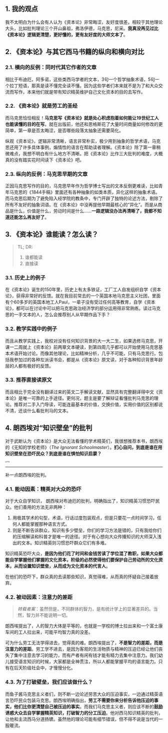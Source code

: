 ## 1. 我的观点

我不太明白为什么会有人认为《资本论》非常晦涩，友好度很差。相较于其他理论大头，比如批判理论三个开山鼻祖，弗洛伊德，马克思，尼采。**我真没再见过比《资本论》逻辑更清楚，更好懂的，更有友好度的大师文本了**。

## 2. 《资本论》与其它西马书籍的纵向和横向对比

### 2.1. 横向的反例：同时代其它作者的文章

相比于布迪厄，阿多诺，这些类西马学者的文本，3句一个哲学抽象术语，5句一个拉丁短语，那真是读不懂完全读不懂。因为这些学者们本来就不是为了和大众交流而写作，本来他们就是带有知识精英维护自己文化资本的目的去写作。

### 2.2. 《资本论》就是劳工的圣经

而马克思恰恰相反！**马克思写《资本论》就是处心积虑抱着如何能让19世纪工人也能读懂的目的在写**。就在出版前，他还和恩格斯花了大量时间商量如何修改的更简单，第一章是否太晦涩，是否哪些段落太抽象还需要简化。

纵观《资本论》，逻辑非常清晰，语言非常朴实，极少用到抽象的哲学术语，马克思还用了许多具体事例，煽情性的语言在帮助读者理解。《资本论》除了第一章稍微难点，我想不明白有什么地方不清晰。把《资本论》比作三大批判的难度，大概真的没有踏实花时间读下《资本论》吧。

### 2.3. 纵向的反例：马克思早期的文章

正因马克思写作的目的，马克思早年作为哲学博士写出的文本反倒更难读，比如青年马克思的《1844手稿》里面还有各种抽象的如类本质，异化这样的抽象术语。而马克思后期为了避免陷入经学院的教条中，专门开辟了独特的论述方法，剔除了所有不友好的抽象词语。在《资本论》中没再提他早期最核心的“异化”。而是从商品是什么，价值是什么，劳动时间是什么……**一路逻辑没办法再清晰了，我都不知道还能怎么再友好了**。

## 3. 《资本论》谁能读？怎么读？

> TL; DR: 
>
> 1. 谁都能读
> 2. 直接读

### 3.1. 历史上的例子

在《资本论》诞生的150年里，历史上有太多铁证，工厂工人自发组织自学《资本论》，获得非常好的反馈。就在我目前常去的一个英国本地马克思主义社团，里面有个60多岁的英国本地工人Paul，一辈子没有受过任何高等教育，自学《资本论》，都可以在讨论中可以把马克思政治经济学的部分运用得非常熟练。读过马克思的一手文本的人，怎么会推荐别人从早期作品下手？

### 3.2. 教学实践中的例子

而且从教学实践上，我校对没有任何知识背景的大一大二生，如果选修马克思，开课一二周就上《资本论》前两章文本硬读，到第四周几乎都可以开始使用马克思基本术语开始讨论。而像其他理论，比如精神分析，几乎不可能，只有马克思行。包括我参加过的各种左派读书会，都是从《资本论》原文读，对于各种知识背景年龄层的人都有极好的反馈。

### 3.3. 推荐直接读原文

而且相比于完全没有翻译过来的英文二手解读文献，显然具有完整翻译得中文《资本论》是唯一可靠的上手途径。更何况，题主是要了解辩证看懂批判马克思的理论。推荐对二手入门导读，可能连最基本的价值，交换价值，实用价值的区别都说不清，还谈什么看批判马的文本。

## 4. 朗西埃对“知识壁垒”的批判

对于武断认为《资本论》是大众无法看懂的学术精英们，我很想推荐本书，朗西埃的《无知的学校老师》（*The Ignorant Schoolmaster*）。**扪心自问，到底是谁在用知识壁垒在恐吓民众？到底是谁在惧怕知识启蒙？**

<img src="https://gitlab.com/mtdickens1998/mtd-images/-/raw/main/pictures/2024/09/9_1_3_20_v2-b28ae25e65e6df1d903672212f1e0204_1440w.webp" alt="img" style="zoom: 33%;" />

------

补一点朗西埃的批判。

### 4.1. 能动因素：精英对大众的恐吓

对于大众自学知识， 朗西埃对布迪厄的批判，明确指出了，知识精英习惯恐吓民众。他们善用的方法无非两种：

1. 用极其学术的句型，术语，行话过度包装观点，但是只要花一点时间学习，任何人都能掌握那种语言方式。 
2. 则是不断告诉群众，知识有多少壁垒，你们的学习方法是错的，只有我给你们的压缩解读和科普才是唯一的途径。对于有心想向大众传播知识的大师深入浅出的文本。知识精英则习惯恐吓群众它们有多难。

知识精英恐吓大众，**是因为他们花了时间和金钱苦读了学位混了教职，如果大众都能自学掌握他们掌握的文化资本，阶级的必然使得他们要保护自己劳动所的文化资本，从而设置知识壁垒，从而成为文化资本的代言人**。

在他们的恐吓下，群众真的去读那些知识，真觉得难，从而真的怀疑自己接着放弃。

### 4.2. 被动因素：注意力的差距

> *转载者案*：虽然但是，不同群体的智力，是有统计学上的显著差异的。当然，智力并不能说明一切。

朗西埃提出了，人的智力大体是平等的，也就是一学校的博士拉出来和一个富士康车间的工人拉出来，可能平均智力真的没差。

可为什么劳工无法学得进去，觉得真的难。朗西埃提出了，**不是智力的差距，而是注意力的差距**。劳工学不进去，是因为客观的生活物质与精神的压迫已经让他们丧失了集中注意去学习的能力，而有产者有闲有钱才能有精力去集中注意力。我们幼儿接受语言知识的时候，大家都是全神贯注，所以人都能掌握平均的语言能力。只有在后天阶级社会中，才慢慢分化。

### 4.3. 为了打破壁垒，我们应该做什么？

而鱼子酱马克思主义者们，则不断一边论述劳苦大众的压迫事实，一边通过精英语言恐吓民众包装马克思。朗西埃明确指出，**劳工不需要你来分析告诉他压迫的事实，他们比你更清楚自己被压迫的事实**。而我们马克思主义者，则应该不断的**鼓励诱惑大众去自学掌握精英知识，打破智力的分工压迫**。他对西马知识精英的批判，让他和主流西马分道扬镳。虽然他的理论可能有细节错误，但不得不说是当代的一股暖流。